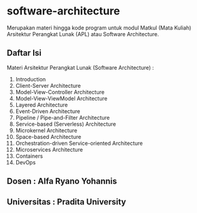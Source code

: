 # software-architecture
Merupakan materi hingga kode program untuk modul Matkul (Mata Kuliah) Arsitektur Perangkat Lunak (APL) atau Software Architecture.

## Daftar Isi
Materi Arsitektur Perangkat Lunak (Software Architecture) :
1. Introduction
2. Client-Server Architecture
3. Model-View-Controller Architecture
4. Model-View-ViewModel Architecture
5. Layered Architecture
6. Event-Driven Architecture
7. Pipeline / Pipe-and-Filter Architecture
8. Service-based (Serverless) Architecture
9. Microkernel Architecture
10. Space-based Architecture
11. Orchestration-driven Service-oriented Architecture
12. Microservices Architecture
13. Containers
14. DevOps

Dosen       : Alfa Ryano Yohannis
--
Universitas : Pradita University
--
